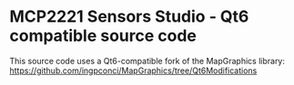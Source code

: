 # MCP2221 Sensors Studio - Qt6 compatible source code
This source code uses a Qt6-compatible fork of the MapGraphics library: https://github.com/ingpconci/MapGraphics/tree/Qt6Modifications

